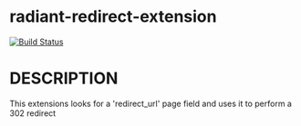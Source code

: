 radiant-redirect-extension
==========================

[![Build Status](https://travis-ci.org/sealink/radiant-redirect-extension.png?branch=master)](https://travis-ci.org/sealink/radiant-redirect-extension)


# DESCRIPTION

This extensions looks for a 'redirect_url' page field and uses it to perform a 302 redirect

